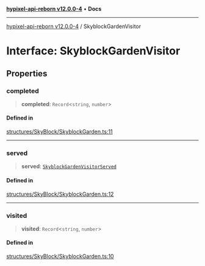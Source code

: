 [**hypixel-api-reborn v12.0.0-4**](../README.md) • **Docs**

***

[hypixel-api-reborn v12.0.0-4](../globals.md) / SkyblockGardenVisitor

# Interface: SkyblockGardenVisitor

## Properties

### completed

> **completed**: `Record`\<`string`, `number`\>

#### Defined in

[structures/SkyBlock/SkyblockGarden.ts:11](https://github.com/Kathund/REBORN-docs-TEST/blob/1c14a4fa83649d1c26475bdd62d394bf5095b016/src/structures/SkyBlock/SkyblockGarden.ts#L11)

***

### served

> **served**: [`SkyblockGardenVisitorServed`](SkyblockGardenVisitorServed.md)

#### Defined in

[structures/SkyBlock/SkyblockGarden.ts:12](https://github.com/Kathund/REBORN-docs-TEST/blob/1c14a4fa83649d1c26475bdd62d394bf5095b016/src/structures/SkyBlock/SkyblockGarden.ts#L12)

***

### visited

> **visited**: `Record`\<`string`, `number`\>

#### Defined in

[structures/SkyBlock/SkyblockGarden.ts:10](https://github.com/Kathund/REBORN-docs-TEST/blob/1c14a4fa83649d1c26475bdd62d394bf5095b016/src/structures/SkyBlock/SkyblockGarden.ts#L10)
